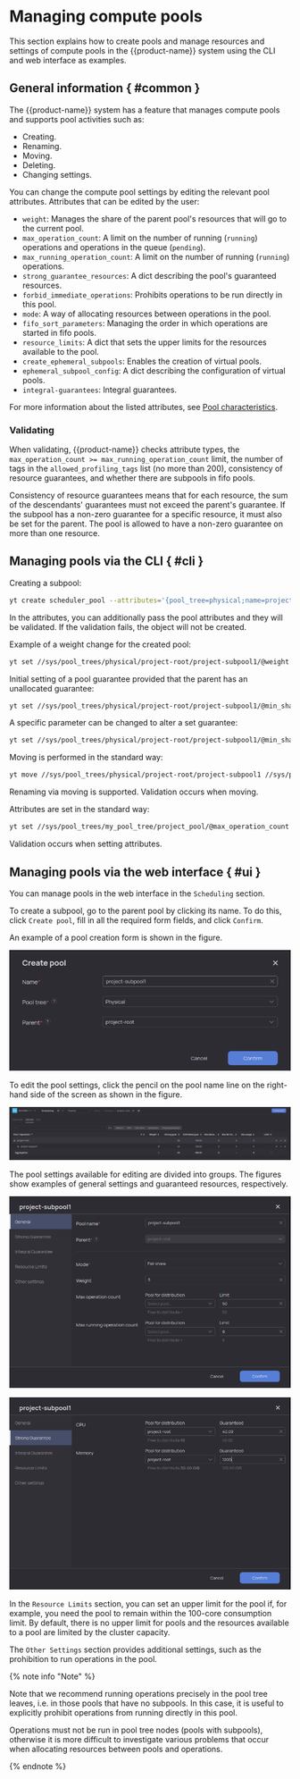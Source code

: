 # Managing compute pools

This section explains how to create pools and manage resources and settings of compute pools in the {{product-name}} system using the CLI and web interface as examples.

## General information { #common }

The {{product-name}} system has a feature that manages compute pools and supports pool activities such as:

- Creating.
- Renaming.
- Moving.
- Deleting.
- Changing settings.

You can change the compute pool settings by editing the relevant pool attributes. Attributes that can be edited by the user:

* `weight`: Manages the share of the parent pool's resources that will go to the current pool.
* `max_operation_count`: A limit on the number of running (`running`) operations and operations in the queue (`pending`).
* `max_running_operation_count`: A limit on the number of running (`running`) operations.
* `strong_guarantee_resources`: A dict describing the pool's guaranteed resources.
* `forbid_immediate_operations`: Prohibits operations to be run directly in this pool.
* `mode`: A way of allocating resources between operations in the pool.
* `fifo_sort_parameters`: Managing the order in which operations are started in fifo pools.
* `resource_limits`: A dict that sets the upper limits for the resources available to the pool.
* `create_ephemeral_subpools`: Enables the creation of virtual pools.
* `ephemeral_subpool_config`: A dict describing the configuration of virtual pools.
* `integral-guarantees`: Integral guarantees.

For more information about the listed attributes, see [Pool characteristics](../../../../user-guide/data-processing/scheduler/pool-settings.md#pools).

### Validating

When validating, {{product-name}} checks attribute types, the `max_operation_count >= max_running_operation_count` limit, the number of tags in the `allowed_profiling_tags` list (no more than 200), consistency of resource guarantees, and whether there are subpools in fifo pools.

Consistency of resource guarantees means that for each resource, the sum of the descendants' guarantees must not exceed the parent's guarantee. If the subpool has a non-zero guarantee for a specific resource, it must also be set for the parent. The pool is allowed to have a non-zero guarantee on more than one resource.

## Managing pools via the CLI { #cli }

Creating a subpool:

```bash
yt create scheduler_pool --attributes='{pool_tree=physical;name=project-subpool1;parent_name=project-root}'
```

In the attributes, you can additionally pass the pool attributes and they will be validated. If the validation fails, the object will not be created.

Example of a weight change for the created pool:

```bash
yt set //sys/pool_trees/physical/project-root/project-subpool1/@weight 10
```

Initial setting of a pool guarantee provided that the parent has an unallocated guarantee:

```bash
yt set //sys/pool_trees/physical/project-root/project-subpool1/@min_share_resources '{cpu=50}'
```

A specific parameter can be changed to alter a set guarantee:

```bash
yt set //sys/pool_trees/physical/project-root/project-subpool1/@min_share_resources/cpu 100
```

Moving is performed in the standard way:

```bash
yt move //sys/pool_trees/physical/project-root/project-subpool1 //sys/pool_trees/new-project/new-subpool
```
Renaming via moving is supported.
Validation occurs when moving.

Attributes are set in the standard way:

```bash
yt set //sys/pool_trees/my_pool_tree/project_pool/@max_operation_count 10
```
Validation occurs when setting attributes.

## Managing pools via the web interface { #ui }

You can manage pools in the web interface in the `Scheduling` section.

To create a subpool, go to the parent pool by clicking its name. To do this, click `Create pool`, fill in all the required form fields, and click `Confirm`.

An example of a pool creation form is shown in the figure.

![](../../../../../images/manage_pool_01.png)


To edit the pool settings, click the pencil on the pool name line on the right-hand side of the screen as shown in the figure.

![](../../../../../images/manage_pool_04.png)

The pool settings available for editing are divided into groups. The figures show examples of general settings and guaranteed resources, respectively.

![](../../../../../images/manage_pool_02.png)

![](../../../../../images/manage_pool_03.png)

In the `Resource Limits` section, you can set an upper limit for the pool if, for example, you need the pool to remain within the 100-core consumption limit. By default, there is no upper limit for pools and the resources available to a pool are limited by the cluster capacity.

The `Other Settings` section provides additional settings, such as the prohibition to run operations in the pool.

{% note info "Note" %}

Note that we recommend running operations precisely in the pool tree leaves, i.e. in those pools that have no subpools. In this case, it is useful to explicitly prohibit operations from running directly in this pool.

Operations must not be run in pool tree nodes (pools with subpools), otherwise it is more difficult to investigate various problems that occur when allocating resources between pools and operations.

{% endnote %}